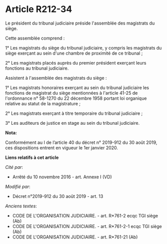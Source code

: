 # Article R212-34

Le président du tribunal judiciaire préside l'assemblée des magistrats du siège.

Cette assemblée comprend :

1° Les magistrats du siège du tribunal judiciaire, y compris les magistrats du siège exerçant au sein d'une chambre de
proximité de ce tribunal ;

2° Les magistrats placés auprès du premier président exerçant leurs fonctions au tribunal judiciaire.

Assistent à l'assemblée des magistrats du siège :

1° Les magistrats honoraires exerçant au sein du tribunal judiciaire les fonctions de magistrat du siège mentionnées à
l'article 41-25 de l'ordonnance n° 58-1270 du 22 décembre 1958 portant loi organique relative au statut de la magistrature ;

2° Les magistrats exerçant à titre temporaire du tribunal judiciaire ;

3° Les auditeurs de justice en stage au sein du tribunal judiciaire.

**Nota:**

Conformément au I de l’article 40 du décret n° 2019-912 du 30 août 2019, ces dispositions entrent en vigueur le 1er janvier
2020.

**Liens relatifs à cet article**

_Cité par_:

  - Arrêté du 10 novembre 2016 - art. Annexe I (VD)

_Modifié par_:

  - Décret n°2019-912 du 30 août 2019 - art. 13

_Anciens textes_:

  - CODE DE L'ORGANISATION JUDICIAIRE. - art. R*761-2 ecqc TGI siège (Ab)
  - CODE DE L'ORGANISATION JUDICIAIRE. - art. R*761-2-1 ecqc TGI siège (Ab)
  - CODE DE L'ORGANISATION JUDICIAIRE. - art. R*761-21 (Ab)
